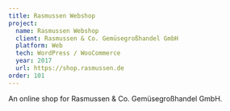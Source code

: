 ```yaml
---
title: Rasmussen Webshop
project:
  name: Rasmussen Webshop
  client: Rasmussen & Co. Gemüsegroßhandel GmbH
  platform: Web
  tech: WordPress / WooCommerce
  year: 2017
  url: https://shop.rasmussen.de
order: 101
---
```


An online shop for Rasmussen & Co. Gemüsegroßhandel GmbH.
